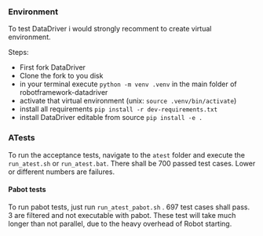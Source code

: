 ### Environment

To test DataDriver i would strongly recomment to create virtual environment.

Steps:
- First fork DataDriver
- Clone the fork to you disk
- in your terminal execute `python -m venv .venv` in the main folder of robotframework-datadriver
- activate that virtual environment (unix: `source .venv/bin/activate`)
- install all requirements `pip install -r dev-requirements.txt`
- install DataDriver editable from source `pip install -e .`

### ATests

To run the acceptance tests, navigate to the `atest` folder and execute the `run_atest.sh` or `run_atest.bat`.
There shall be 700 passed test cases. Lower or different numbers are failures.

#### Pabot tests

To run pabot tests, just run `run_atest_pabot.sh` .
697 test cases shall pass. 3 are filtered and not executable with pabot.
These test will take much longer than not parallel, due to the heavy overhead of Robot starting.


